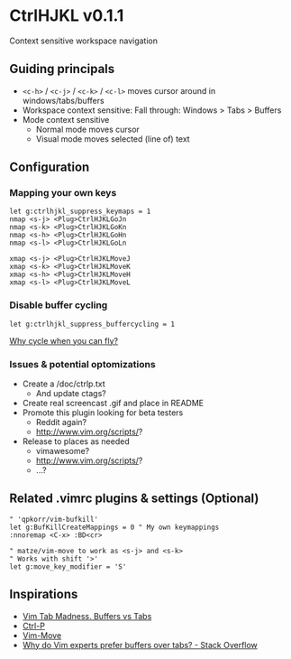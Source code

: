 # CtrlHJKL v0.1.1

Context sensitive workspace navigation

## Guiding principals

* `<c-h>` / `<c-j>` / `<c-k>` / `<c-l>` moves cursor around in windows/tabs/buffers
* Workspace context sensitive: Fall through: Windows > Tabs > Buffers
* Mode context sensitive
	* Normal mode moves cursor
	* Visual mode moves selected (line of) text

## Configuration

### Mapping your own keys

```
let g:ctrlhjkl_suppress_keymaps = 1
nmap <s-j> <Plug>CtrlHJKLGoJn
nmap <s-k> <Plug>CtrlHJKLGoKn
nmap <s-h> <Plug>CtrlHJKLGoHn
nmap <s-l> <Plug>CtrlHJKLGoLn

xmap <s-j> <Plug>CtrlHJKLMoveJ
xmap <s-k> <Plug>CtrlHJKLMoveK
xmap <s-h> <Plug>CtrlHJKLMoveH
xmap <s-l> <Plug>CtrlHJKLMoveL
```
### Disable buffer cycling

```
let g:ctrlhjkl_suppress_buffercycling = 1
```

[Why cycle when you can fly?](https://i.stack.imgur.com/9CCOq.png)

### Issues & potential optomizations

* Create a /doc/ctrlp.txt
	* And update ctags?
* Create real screencast .gif and place in README
* Promote this plugin looking for beta testers
	* Reddit again?
	* http://www.vim.org/scripts/?
* Release to places as needed
	* vimawesome?
	* http://www.vim.org/scripts/?
	* ...?

## Related .vimrc plugins & settings (Optional)

```
" 'qpkorr/vim-bufkill'
let g:BufKillCreateMappings = 0 " My own keymappings
:nnoremap <C-x> :BD<cr>

" matze/vim-move to work as <s-j> and <s-k>
" Works with shift '>'
let g:move_key_modifier = 'S'
```
## Inspirations

* [Vim Tab Madness. Buffers vs Tabs](http://joshldavis.com/2014/04/05/vim-tab-madness-buffers-vs-tabs/)
* [Ctrl-P](https://github.com/kien/ctrlp.vim)
* [Vim-Move](https://github.com/matze/vim-move)
* [Why do Vim experts prefer buffers over tabs? - Stack Overflow](https://stackoverflow.com/questions/26708822/why-do-vim-experts-prefer-buffers-over-tabs)
